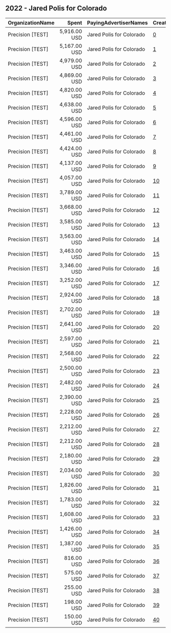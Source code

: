 ## 2022 - Jared Polis for Colorado 
|OrganizationName|Spent|PayingAdvertiserNames|CreativeUrls|Impressions|Genders|AgeBrackets|CountryCodes|BillingAddresses|CandidateBallotInformation|
|:---|---:|:---|:---|---:|:---|:---|:---|:---|:---|
|Precision [TEST]|5,916.00 USD|Jared Polis for Colorado|[0](https://www.snap.com/political-ads/asset/b59e1798fd0ef7bd405739863d84deb3a57bcfc8267ac091ba86f667e7170c49?mediaType=mp4)|219,537||18-26|united states|"1121 14th Street NW Suite 700,Washington,20005,US"|Jared Polis for Colorado|
|Precision [TEST]|5,167.00 USD|Jared Polis for Colorado|[1](https://www.snap.com/political-ads/asset/7ced7f63cf0400a01b96e33b0150692529fa45d3ee14f72418c2589975177b35?mediaType=mp4)|181,312||18+|united states|"1121 14th Street NW Suite 700,Washington,20005,US"|Polis for Colorado|
|Precision [TEST]|4,979.00 USD|Jared Polis for Colorado|[2](https://www.snap.com/political-ads/asset/d1d7eb8ce4f8a8f8490e2afe20bf2316139c705dd5455476fe495e6ca2b4a977?mediaType=mp4)|240,789||18+|united states|"1121 14th Street NW Suite 700,Washington,20005,US"|Jared Polis for Colorado|
|Precision [TEST]|4,869.00 USD|Jared Polis for Colorado|[3](https://www.snap.com/political-ads/asset/84dad3d7c6a0052fd7008a65b6fd243e8bba98a16d75483f6afceebeec768db7?mediaType=mp4)|149,962||18+|united states|"1121 14th Street NW Suite 700,Washington,20005,US"|Polis for Colorado|
|Precision [TEST]|4,820.00 USD|Jared Polis for Colorado|[4](https://www.snap.com/political-ads/asset/b59e1798fd0ef7bd405739863d84deb3a57bcfc8267ac091ba86f667e7170c49?mediaType=mp4)|230,371||18+|united states|"1121 14th Street NW Suite 700,Washington,20005,US"|Jared Polis for Colorado|
|Precision [TEST]|4,638.00 USD|Jared Polis for Colorado|[5](https://www.snap.com/political-ads/asset/7f38cf0369e1e4940ef08a762013d62d24e4e81137db7081c6a921c3b58ad949?mediaType=mp4)|155,660||18+|united states|"1121 14th Street NW Suite 700,Washington,20005,US"|Polis for Colorado|
|Precision [TEST]|4,596.00 USD|Jared Polis for Colorado|[6](https://www.snap.com/political-ads/asset/bda3d3e9e959edde2743a523cffa0e8b68cd5ce6181a55f0ff3ede2e3db98fe7?mediaType=mp4)|157,545||18+|united states|"1121 14th Street NW Suite 700,Washington,20005,US"|Polis for Colorado|
|Precision [TEST]|4,461.00 USD|Jared Polis for Colorado|[7](https://www.snap.com/political-ads/asset/668a69630b1c444fd4fdcc85e3a3d33946c6670c9044247569d4a5babc429ecd?mediaType=mp4)|250,067||18-26|united states|"1121 14th Street NW Suite 700,Washington,20005,US"|Jared Polis for Colorado|
|Precision [TEST]|4,424.00 USD|Jared Polis for Colorado|[8](https://www.snap.com/political-ads/asset/5452f291615c7abe3537d1f6f2a0407a09527bfc957c9aa328f5f8d52b6dd233?mediaType=png)|540,963||18+|united states|"1121 14th Street NW Suite 700,Washington,20005,US"|Polis for Colorado|
|Precision [TEST]|4,137.00 USD|Jared Polis for Colorado|[9](https://www.snap.com/political-ads/asset/5452f291615c7abe3537d1f6f2a0407a09527bfc957c9aa328f5f8d52b6dd233?mediaType=png)|515,919||18+|united states|"1121 14th Street NW Suite 700,Washington,20005,US"|Polis for Colorado|
|Precision [TEST]|4,057.00 USD|Jared Polis for Colorado|[10](https://www.snap.com/political-ads/asset/50c7c7efe8e6025e2b3e261010708056f8b1ae32e83e0b840f6413e4af9e5238?mediaType=mp4)|180,359||18+|united states|"1121 14th Street NW Suite 700,Washington,20005,US"|Jared Polis for Colorado|
|Precision [TEST]|3,789.00 USD|Jared Polis for Colorado|[11](https://www.snap.com/political-ads/asset/50c7c7efe8e6025e2b3e261010708056f8b1ae32e83e0b840f6413e4af9e5238?mediaType=mp4)|162,387||18-26|united states|"1121 14th Street NW Suite 700,Washington,20005,US"|Jared Polis for Colorado|
|Precision [TEST]|3,668.00 USD|Jared Polis for Colorado|[12](https://www.snap.com/political-ads/asset/668a69630b1c444fd4fdcc85e3a3d33946c6670c9044247569d4a5babc429ecd?mediaType=mp4)|223,706||18+|united states|"1121 14th Street NW Suite 700,Washington,20005,US"|Jared Polis for Colorado|
|Precision [TEST]|3,585.00 USD|Jared Polis for Colorado|[13](https://www.snap.com/political-ads/asset/83205eadc1aad3d4a9241d10e74c283ae2acd51bb9a48bbe6ddf86ba368b9fdb?mediaType=mp4)|130,938||18+|united states|"1121 14th Street NW Suite 700,Washington,20005,US"|Polis for Colorado|
|Precision [TEST]|3,563.00 USD|Jared Polis for Colorado|[14](https://www.snap.com/political-ads/asset/bda3d3e9e959edde2743a523cffa0e8b68cd5ce6181a55f0ff3ede2e3db98fe7?mediaType=mp4)|177,382||18-26|united states|"1121 14th Street NW Suite 700,Washington,20005,US"|Jared Polis for Colorado|
|Precision [TEST]|3,463.00 USD|Jared Polis for Colorado|[15](https://www.snap.com/political-ads/asset/50c7c7efe8e6025e2b3e261010708056f8b1ae32e83e0b840f6413e4af9e5238?mediaType=mp4)|132,955||18+|united states|"1121 14th Street NW Suite 700,Washington,20005,US"|Polis for Colorado|
|Precision [TEST]|3,346.00 USD|Jared Polis for Colorado|[16](https://www.snap.com/political-ads/asset/ea82271e6ba0e7f787b4c7113d2893ba70091a17a09712c702baaeb4677a8793?mediaType=mp4)|151,842||18-35|united states|"1121 14th Street NW Suite 700,Washington,20005,US"|Polis for Colorado|
|Precision [TEST]|3,252.00 USD|Jared Polis for Colorado|[17](https://www.snap.com/political-ads/asset/84dad3d7c6a0052fd7008a65b6fd243e8bba98a16d75483f6afceebeec768db7?mediaType=mp4)|111,074||18+|united states|"1121 14th Street NW Suite 700,Washington,20005,US"|Polis for Colorado|
|Precision [TEST]|2,924.00 USD|Jared Polis for Colorado|[18](https://www.snap.com/political-ads/asset/bda3d3e9e959edde2743a523cffa0e8b68cd5ce6181a55f0ff3ede2e3db98fe7?mediaType=mp4)|142,946||18+|united states|"1121 14th Street NW Suite 700,Washington,20005,US"|Jared Polis for Colorado|
|Precision [TEST]|2,702.00 USD|Jared Polis for Colorado|[19](https://www.snap.com/political-ads/asset/50c7c7efe8e6025e2b3e261010708056f8b1ae32e83e0b840f6413e4af9e5238?mediaType=mp4)|114,155||18+|united states|"1121 14th Street NW Suite 700,Washington,20005,US"|Polis for Colorado|
|Precision [TEST]|2,641.00 USD|Jared Polis for Colorado|[20](https://www.snap.com/political-ads/asset/5452f291615c7abe3537d1f6f2a0407a09527bfc957c9aa328f5f8d52b6dd233?mediaType=png)|694,943||18+|united states|"1121 14th Street NW Suite 700,Washington,20005,US"|Polis for Colorado|
|Precision [TEST]|2,597.00 USD|Jared Polis for Colorado|[21](https://www.snap.com/political-ads/asset/5452f291615c7abe3537d1f6f2a0407a09527bfc957c9aa328f5f8d52b6dd233?mediaType=png)|841,668||18-35|united states|"1121 14th Street NW Suite 700,Washington,20005,US"|Polis for Colorado|
|Precision [TEST]|2,568.00 USD|Jared Polis for Colorado|[22](https://www.snap.com/political-ads/asset/7ced7f63cf0400a01b96e33b0150692529fa45d3ee14f72418c2589975177b35?mediaType=mp4)|109,030||18+|united states|"1121 14th Street NW Suite 700,Washington,20005,US"|Polis for Colorado|
|Precision [TEST]|2,500.00 USD|Jared Polis for Colorado|[23](https://www.snap.com/political-ads/asset/6a9bec400888a7e4909c1aa750da4811878a194462d9448a7cfeb2d04a78acd4?mediaType=png)|364,111||18+|united states|"1121 14th Street NW Suite 700,Washington,20005,US"|Polis for Colorado|
|Precision [TEST]|2,482.00 USD|Jared Polis for Colorado|[24](https://www.snap.com/political-ads/asset/74874fd7d1bcddd2ca93f524f95389c7b11145ddc54bfc3c4af66a16d3b1533c?mediaType=mp4)|144,489||18+|united states|"1121 14th Street NW Suite 700,Washington,20005,US"|Jared Polis for Colorado|
|Precision [TEST]|2,390.00 USD|Jared Polis for Colorado|[25](https://www.snap.com/political-ads/asset/7ced7f63cf0400a01b96e33b0150692529fa45d3ee14f72418c2589975177b35?mediaType=mp4)|108,876||18-35|united states|"1121 14th Street NW Suite 700,Washington,20005,US"|Polis for Colorado|
|Precision [TEST]|2,228.00 USD|Jared Polis for Colorado|[26](https://www.snap.com/political-ads/asset/b84cbd2526ca13c39e9a9db96f9656f6f2d54192c8eac3fee75b957d64f81649?mediaType=mp4)|117,632||18+|united states|"1121 14th Street NW Suite 700,Washington,20005,US"|Jared Polis for Colorado|
|Precision [TEST]|2,212.00 USD|Jared Polis for Colorado|[27](https://www.snap.com/political-ads/asset/5452f291615c7abe3537d1f6f2a0407a09527bfc957c9aa328f5f8d52b6dd233?mediaType=png)|540,896||18+|united states|"1121 14th Street NW Suite 700,Washington,20005,US"|Polis for Colorado|
|Precision [TEST]|2,212.00 USD|Jared Polis for Colorado|[28](https://www.snap.com/political-ads/asset/5452f291615c7abe3537d1f6f2a0407a09527bfc957c9aa328f5f8d52b6dd233?mediaType=png)|574,685||18-35|united states|"1121 14th Street NW Suite 700,Washington,20005,US"|Polis for Colorado|
|Precision [TEST]|2,180.00 USD|Jared Polis for Colorado|[29](https://www.snap.com/political-ads/asset/b833654b0dca3846ee74e999d5259709f5abe093dc030fe025ea9916007b0607?mediaType=mp4)|91,043||18-26|united states|"1121 14th Street NW Suite 700,Washington,20005,US"|Jared Polis for Colorado|
|Precision [TEST]|2,034.00 USD|Jared Polis for Colorado|[30](https://www.snap.com/political-ads/asset/84dad3d7c6a0052fd7008a65b6fd243e8bba98a16d75483f6afceebeec768db7?mediaType=mp4)|81,993||18-35|united states|"1121 14th Street NW Suite 700,Washington,20005,US"|Polis for Colorado|
|Precision [TEST]|1,826.00 USD|Jared Polis for Colorado|[31](https://www.snap.com/political-ads/asset/61b9bfac58bef5ebeb9a8c9fd68fedb5f7bf1f4b311424812f0ba4043d92b86b?mediaType=png)|611,780||18-35|united states|"1121 14th Street NW Suite 700,Washington,20005,US"|Polis for Colorado|
|Precision [TEST]|1,783.00 USD|Jared Polis for Colorado|[32](https://www.snap.com/political-ads/asset/730efc48914d40dedb776e45d68c00dddbfc2a97f019999d50fd3c86495beb9e?mediaType=png)|512,423||18+|united states|"1121 14th Street NW Suite 700,Washington,20005,US"|Polis for Colorado|
|Precision [TEST]|1,608.00 USD|Jared Polis for Colorado|[33](https://www.snap.com/political-ads/asset/50c7c7efe8e6025e2b3e261010708056f8b1ae32e83e0b840f6413e4af9e5238?mediaType=mp4)|73,613||18-35|united states|"1121 14th Street NW Suite 700,Washington,20005,US"|Polis for Colorado|
|Precision [TEST]|1,426.00 USD|Jared Polis for Colorado|[34](https://www.snap.com/political-ads/asset/bda3d3e9e959edde2743a523cffa0e8b68cd5ce6181a55f0ff3ede2e3db98fe7?mediaType=mp4)|68,869||18-35|united states|"1121 14th Street NW Suite 700,Washington,20005,US"|Polis for Colorado|
|Precision [TEST]|1,387.00 USD|Jared Polis for Colorado|[35](https://www.snap.com/political-ads/asset/b59e1798fd0ef7bd405739863d84deb3a57bcfc8267ac091ba86f667e7170c49?mediaType=mp4)|68,338||18+|united states|"1121 14th Street NW Suite 700,Washington,20005,US"|Jared Polis for Colorado|
|Precision [TEST]|816.00 USD|Jared Polis for Colorado|[36](https://www.snap.com/political-ads/asset/83205eadc1aad3d4a9241d10e74c283ae2acd51bb9a48bbe6ddf86ba368b9fdb?mediaType=mp4)|32,143||18+|united states|"1121 14th Street NW Suite 700,Washington,20005,US"|Polis for Colorado|
|Precision [TEST]|575.00 USD|Jared Polis for Colorado|[37](https://www.snap.com/political-ads/asset/668a69630b1c444fd4fdcc85e3a3d33946c6670c9044247569d4a5babc429ecd?mediaType=mp4)|23,939||18+|united states|"1121 14th Street NW Suite 700,Washington,20005,US"|Polis for Colorado|
|Precision [TEST]|255.00 USD|Jared Polis for Colorado|[38](https://www.snap.com/political-ads/asset/668a69630b1c444fd4fdcc85e3a3d33946c6670c9044247569d4a5babc429ecd?mediaType=mp4)|10,001||18-35|united states|"1121 14th Street NW Suite 700,Washington,20005,US"|Polis for Colorado|
|Precision [TEST]|198.00 USD|Jared Polis for Colorado|[39](https://www.snap.com/political-ads/asset/bda3d3e9e959edde2743a523cffa0e8b68cd5ce6181a55f0ff3ede2e3db98fe7?mediaType=mp4)|7,210||18+|united states|"1121 14th Street NW Suite 700,Washington,20005,US"|Polis for Colorado|
|Precision [TEST]|150.00 USD|Jared Polis for Colorado|[40](https://www.snap.com/political-ads/asset/668a69630b1c444fd4fdcc85e3a3d33946c6670c9044247569d4a5babc429ecd?mediaType=mp4)|5,185||18+|united states|"1121 14th Street NW Suite 700,Washington,20005,US"|Polis for Colorado|
